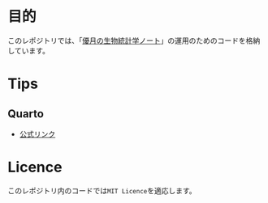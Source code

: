 # 目的

このレポジトリでは、「[優月の生物統計学ノート](https://yasuih777.github.io/qmds/)」の運用のためのコードを格納しています。

# Tips

## Quarto
- [公式リンク](https://quarto.org/)

# Licence

このレポジトリ内のコードでは`MIT Licence`を適応します。